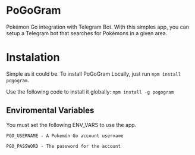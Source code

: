 # PoGoGram
Pokémon Go integration with Telegram Bot. With this simples app, you can setup a Telegram bot that searches for Pokémons in a given area.

# Instalation
Simple as it could be.
To install PoGoGram Locally, just run `npm install pogogram`.

Use the following code to install it globally: `npm install -g pogogram`

## Enviromental Variables
You must set the following ENV_VARS to use the app.

`PGO_USERNAME - A Pokemón Go account username`

`PGO_PASSWORD - The password for the account`
